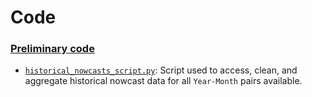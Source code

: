# Code

### [Preliminary code](preliminary_code)
* [`historical_nowcasts_script.py`](preliminary_code/historical_nowcasts_script.py): Script used to access, clean, and aggregate historical nowcast data for all `Year-Month` pairs available.
